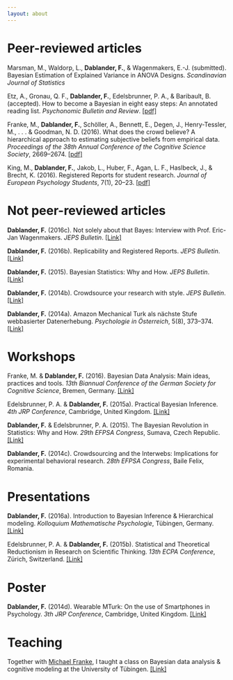 ```yaml
---
layout: about
---
```


# Peer-reviewed articles
Marsman, M., Waldorp, L., **Dablander, F.**, & Wagenmakers, E.-J. (submitted). Bayesian
Estimation of Explained Variance in ANOVA Designs. *Scandinavian Journal of Statistics*

Etz, A., Gronau, Q. F., **Dablander, F.**, Edelsbrunner, P. A., & Baribault, B. (accepted).
How to become a Bayesian in eight easy steps: An annotated reading list. *Psychonomic Bulletin and Review*. [[pdf]](https://osf.io/8wkpd/)

Franke, M., **Dablander, F.**, Schöller, A., Bennett, E., Degen, J., Henry-Tessler, M.,
. . . & Goodman, N. D. (2016). What does the crowd believe? A hierarchical approach to
estimating subjective beliefs from empirical data. *Proceedings of the 38th Annual Conference of the Cognitive Science Society*, 2669–2674. [[pdf]](http://www.sfs.uni-tuebingen.de/~mfranke/Papers/FrankeDablander_2016_What_does_the_crowd_believe.pdf)

King, M., **Dablander, F.**, Jakob, L., Huber, F., Agan, L. F., Haslbeck, J., & Brecht, K.
(2016). Registered Reports for student research. *Journal of European Psychology Students*, 7(1), 20–23. [[pdf]](http://jeps.efpsa.org/articles/10.5334/jeps.401/)

# Not peer-reviewed articles
**Dablander, F.** (2016c). Not solely about that Bayes: Interview with Prof. Eric-Jan Wagenmakers. *JEPS Bulletin*. [[Link]](http://blog.efpsa.org/2016/09/26/not-solely-about-that-bayes-interview-with-prof-eric-jan-wagenmakers/)

**Dablander, F.** (2016b). Replicability and Registered Reports. *JEPS Bulletin*. [[Link]](http://blog.efpsa.org/2016/04/14/replicability-and-registered-reports/)

**Dablander, F.** (2015). Bayesian Statistics: Why and How. *JEPS Bulletin*. [[Link]](http://blog.efpsa.org/2015/08/03/bayesian-statistics-why-and-how/)

**Dablander, F.** (2014b). Crowdsource your research with style. *JEPS Bulletin*. [[Link]](http://blog.efpsa.org/2014/10/27/crowdsource-your-research-with-style-2/)

**Dablander, F.** (2014a). Amazon Mechanical Turk als nächste Stufe webbasierter Datenerhebung. *Psychologie in Österreich*, 5(8), 373–374. [[Link]](https://docs.google.com/viewerng/viewer?url=http://www.psyng.at/wp-content/uploads/2014/08/PIOe_05-14_PLAST-3.pdf&hl=en)

# Workshops
Franke, M. & **Dablander, F.** (2016). Bayesian Data Analysis: Main ideas, practices and tools. *13th Biannual Conference of the German Society for Cognitive Science*, Bremen, Germany. [[Link]](http://michael-franke.github.io/KogWis2016_bda_tutorial/index.html)

Edelsbrunner, P. A. & **Dablander, F.** (2015a). Practical Bayesian Inference. *4th JRP Conference*, Cambridge, United Kingdom. [[Link]](https://github.com/fdabl/bayes_workshop)

**Dablander, F.** & Edelsbrunner, P. A. (2015). The Bayesian Revolution in Statistics: Why and How. *29th EFPSA Congress*, Sumava, Czech Republic. [[Link]](https://github.com/fdabl/bayes_workshop)

**Dablander, F.** (2014c). Crowdsourcing and the Interwebs: Implications for experimental behavioral research. *28th EFPSA Congress*, Baile Felix, Romania.

# Presentations
**Dablander, F.** (2016a). Introduction to Bayesian Inference & Hierarchical modeling. *Kolloquium Mathematische Psychologie*, Tübingen, Germany. [[Link]](https://fdabl.shinyapps.io/talk/)

Edelsbrunner, P. A. & **Dablander, F.** (2015b). Statistical and Theoretical Reductionism in Research on Scientific Thinking. *13th ECPA Conference*, Zürich, Switzerland. [[Link]](https://github.com/fdabl/simrasch)

# Poster
**Dablander, F.** (2014d). Wearable MTurk: On the use of Smartphones in Psychology. *3th JRP Conference*, Cambridge, United Kingdom. [[Link]](https://osf.io/sxyzt/)

# Teaching
Together with [Michael Franke](http://www.sfs.uni-tuebingen.de/~mfranke/), I taught a class on Bayesian data analysis & cognitive modeling at the University of Tübingen. [[Link]](http://www.sfs.uni-tuebingen.de/~mfranke/)

